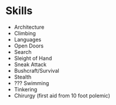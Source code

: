 # Skills

* Architecture
* Climbing
* Languages
* Open Doors
* Search
* Sleight of Hand
* Sneak Attack
* Bushcraft/Survival
* Stealth
* ??? Swimming
* Tinkering
* Chirurgy (first aid from 10 foot polemic)
